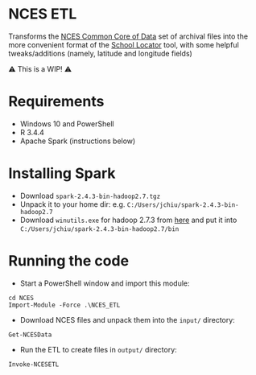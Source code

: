 
# NCES ETL

Transforms the [NCES Common Core of Data](https://nces.ed.gov/ccd/) set of
archival files into the more convenient format of the
[School Locator](https://nces.ed.gov/ccd/schoolsearch/) tool, with some
helpful tweaks/additions (namely, latitude and longitude fields)

:warning: This is a WIP! :warning:

# Requirements

- Windows 10 and PowerShell
- R 3.4.4
- Apache Spark (instructions below)

# Installing Spark

- Download `spark-2.4.3-bin-hadoop2.7.tgz`
- Unpack it to your home dir: e.g. `C:/Users/jchiu/spark-2.4.3-bin-hadoop2.7`
- Download `winutils.exe` for hadoop 2.7.3 from [here](https://github.com/cdarlint/winutils)
and put it into `C:/Users/jchiu/spark-2.4.3-bin-hadoop2.7/bin`

# Running the code

- Start a PowerShell window and import this module:

```
cd NCES
Import-Module -Force .\NCES_ETL
```

- Download NCES files and unpack them into the `input/` directory:

```
Get-NCESData
```

- Run the ETL to create files in `output/` directory:

```
Invoke-NCESETL
```
